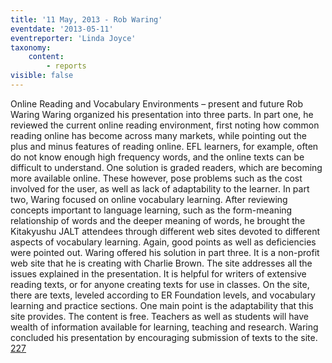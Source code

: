 ```yaml
---
title: '11 May, 2013 - Rob Waring'
eventdate: '2013-05-11'
eventreporter: 'Linda Joyce'
taxonomy:
    content:
        - reports
visible: false
---
```


Online Reading and Vocabulary Environments – present and future
Rob Waring
Waring organized his presentation into three parts.  In part one, he reviewed the current online reading environment, first noting how common reading online has become across many markets, while pointing out the plus and minus features of reading online.  EFL learners, for example, often do not know enough high frequency words, and the online texts can be difficult to understand.  One solution is graded readers, which are becoming more available online.  These however, pose problems such as the cost involved for the user, as well as lack of adaptability to the learner. 
In part two, Waring focused on online vocabulary learning.  After reviewing concepts important to language learning, such as the form-meaning relationship of words and the deeper meaning of words, he brought the Kitakyushu JALT attendees through different web sites devoted to different aspects of vocabulary learning.  Again, good points as well as deficiencies were pointed out. 
Waring offered his solution in part three.  It is a non-profit web site that he is creating with Charlie Brown.  The site addresses all the issues explained in the presentation.  It is helpful for writers of extensive reading texts, or for anyone creating texts for use in classes.  On the site, there are texts, leveled according to ER Foundation levels, and vocabulary learning and practice sections.  One main point is the adaptability that this site provides.  The content is free.  Teachers as well as students will have  wealth of information available for learning, teaching and research.  Waring concluded his presentation by encouraging submission of texts to the site.
<a href="/chapters/kq/schedule/2013/may/11">227</a>
